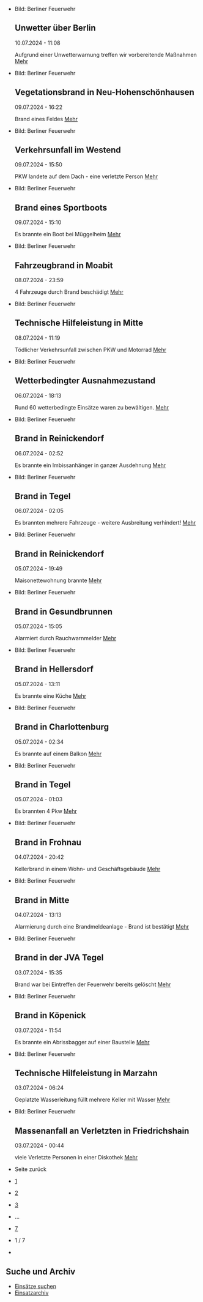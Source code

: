 * Bild: Berliner Feuerwehr

  Unwetter über Berlin
  ----------

   10.07.2024 - 11:08

   Aufgrund einer Unwetterwarnung treffen wir vorbereitende Maßnahmen
  [Mehr](https://www.berliner-feuerwehr.de/aktuelles/einsaetze/unwetter-ueber-berlin-3-4514/)

* Bild: Berliner Feuerwehr

  Vegetationsbrand in Neu-Hohenschönhausen
  ----------

   09.07.2024 - 16:22

   Brand eines Feldes
  [Mehr](https://www.berliner-feuerwehr.de/aktuelles/einsaetze/vegetationsbrand-in-neu-hohenschoenhausen-4512/)

* Bild: Berliner Feuerwehr

  Verkehrsunfall im Westend
  ----------

   09.07.2024 - 15:50

   PKW landete auf dem Dach - eine verletzte Person
  [Mehr](https://www.berliner-feuerwehr.de/aktuelles/einsaetze/verkehrsunfall-im-westend-4511/)

* Bild: Berliner Feuerwehr

  Brand eines Sportboots
  ----------

   09.07.2024 - 15:10

   Es brannte ein Boot bei Müggelheim
  [Mehr](https://www.berliner-feuerwehr.de/aktuelles/einsaetze/brand-eines-sportboots-4513/)

* Bild: Berliner Feuerwehr

  Fahrzeugbrand in Moabit
  ----------

   08.07.2024 - 23:59

   4 Fahrzeuge durch Brand beschädigt
  [Mehr](https://www.berliner-feuerwehr.de/aktuelles/einsaetze/fahrzeugbrand-in-moabit-4509/)

* Bild: Berliner Feuerwehr

  Technische Hilfeleistung in Mitte
  ----------

   08.07.2024 - 11:19

   Tödlicher Verkehrsunfall zwischen PKW und Motorrad
  [Mehr](https://www.berliner-feuerwehr.de/aktuelles/einsaetze/technische-hilfeleistung-in-mitte-3-4508/)

* Bild: Berliner Feuerwehr

  Wetterbedingter Ausnahmezustand
  ----------

   06.07.2024 - 18:13

   Rund 60 wetterbedingte Einsätze waren zu bewältigen.
  [Mehr](https://www.berliner-feuerwehr.de/aktuelles/einsaetze/wetterbedingter-ausnahmezustand-3-4507/)

* Bild: Berliner Feuerwehr

  Brand in Reinickendorf
  ----------

   06.07.2024 - 02:52

   Es brannte ein Imbissanhänger in ganzer Ausdehnung
  [Mehr](https://www.berliner-feuerwehr.de/aktuelles/einsaetze/brand-in-reinickendorf-9-4506/)

* Bild: Berliner Feuerwehr

  Brand in Tegel
  ----------

   06.07.2024 - 02:05

   Es brannten mehrere Fahrzeuge - weitere Ausbreitung verhindert!
  [Mehr](https://www.berliner-feuerwehr.de/aktuelles/einsaetze/brand-in-tegel-2-4505/)

* Bild: Berliner Feuerwehr

  Brand in Reinickendorf
  ----------

   05.07.2024 - 19:49

   Maisonettewohnung brannte
  [Mehr](https://www.berliner-feuerwehr.de/aktuelles/einsaetze/brand-in-reinickendorf-8-4504/)

* Bild: Berliner Feuerwehr

  Brand in Gesundbrunnen
  ----------

   05.07.2024 - 15:05

   Alarmiert durch Rauchwarnmelder
  [Mehr](https://www.berliner-feuerwehr.de/aktuelles/einsaetze/brand-in-gesundbrunnen-10-4503/)

* Bild: Berliner Feuerwehr

  Brand in Hellersdorf
  ----------

   05.07.2024 - 13:11

   Es brannte eine Küche
  [Mehr](https://www.berliner-feuerwehr.de/aktuelles/einsaetze/band-in-hellersdorf-4502/)

* Bild: Berliner Feuerwehr

  Brand in Charlottenburg
  ----------

   05.07.2024 - 02:34

   Es brannte auf einem Balkon
  [Mehr](https://www.berliner-feuerwehr.de/aktuelles/einsaetze/brand-in-charlottenburg-10-4501/)

* Bild: Berliner Feuerwehr

  Brand in Tegel
  ----------

   05.07.2024 - 01:03

   Es brannten 4 Pkw
  [Mehr](https://www.berliner-feuerwehr.de/aktuelles/einsaetze/brand-in-tegel-1-4500/)

* Bild: Berliner Feuerwehr

  Brand in Frohnau
  ----------

   04.07.2024 - 20:42

   Kellerbrand in einem Wohn- und Geschäftsgebäude
  [Mehr](https://www.berliner-feuerwehr.de/aktuelles/einsaetze/brand-in-frohnau-1-4499/)

* Bild: Berliner Feuerwehr

  Brand in Mitte
  ----------

   04.07.2024 - 13:13

   Alarmierung durch eine Brandmeldeanlage - Brand ist bestätigt
  [Mehr](https://www.berliner-feuerwehr.de/aktuelles/einsaetze/brand-in-mitte-8-4498/)

* Bild: Berliner Feuerwehr

  Brand in der JVA Tegel
  ----------

   03.07.2024 - 15:35

   Brand war bei Eintreffen der Feuerwehr bereits gelöscht
  [Mehr](https://www.berliner-feuerwehr.de/aktuelles/einsaetze/brand-in-der-jva-tegel-1-4496/)

* Bild: Berliner Feuerwehr

  Brand in Köpenick
  ----------

   03.07.2024 - 11:54

   Es brannte ein Abrissbagger auf einer Baustelle
  [Mehr](https://www.berliner-feuerwehr.de/aktuelles/einsaetze/brand-in-koepenick-6-4494/)

* Bild: Berliner Feuerwehr

  Technische Hilfeleistung in Marzahn
  ----------

   03.07.2024 - 06:24

   Geplatzte Wasserleitung füllt mehrere Keller mit Wasser
  [Mehr](https://www.berliner-feuerwehr.de/aktuelles/einsaetze/technische-hilfeleistung-in-marzahn-2-4493/)

* Bild: Berliner Feuerwehr

  Massenanfall an Verletzten in Friedrichshain
  ----------

   03.07.2024 - 00:44

   viele Verletzte Personen in einer Diskothek
  [Mehr](https://www.berliner-feuerwehr.de/aktuelles/einsaetze/massenanfall-an-verletzten-in-friedrichshain-4492/)

* Seite zurück

* [1](https://www.berliner-feuerwehr.de/aktuelles/einsaetze/1/)
* [2](https://www.berliner-feuerwehr.de/aktuelles/einsaetze/2/)
* [3](https://www.berliner-feuerwehr.de/aktuelles/einsaetze/3/)
* …
* [7](https://www.berliner-feuerwehr.de/aktuelles/einsaetze/7/)
* 1 / 7
* [](https://www.berliner-feuerwehr.de/aktuelles/einsaetze/2/)

Suche und Archiv
----------

* [Einsätze suchen](https://www.berliner-feuerwehr.de/aktuelles/einsaetze/einsatzsuche/)
* [Einsatzarchiv](https://www.berliner-feuerwehr.de/aktuelles/einsaetze/einsatzarchiv/)
